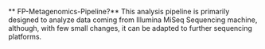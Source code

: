 ** FP-Metagenomics-Pipeline?**
This analysis pipeline is primarily designed to analyze data coming from Illumina MiSeq Sequencing machine, although, with few small changes, it can be adapted to further sequencing platforms.